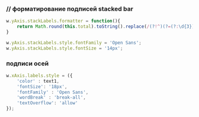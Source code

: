 ### // форматирование подписей stacked bar

```javascript
w.yAxis.stackLabels.formatter = function(){
    return Math.round(this.total).toString().replace(/(?!^)(?=(?:\d{3})+(?:\.|$))/gm, ' ')
}

w.yAxis.stackLabels.style.fontFamily = 'Open Sans';
w.yAxis.stackLabels.style.fontSize = '14px';
```

### подписи осей
```javascript
w.xAxis.labels.style = ({
    'color' : text1,
    'fontSize': '18px',
    'fontFamily' : 'Open Sans',
    'wordBreak' : 'break-all', 
    'textOverflow': 'allow'
});
```
